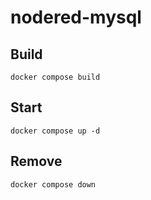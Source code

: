 # nodered-mysql
## Build
```
docker compose build
```

## Start
```
docker compose up -d
```

## Remove
```
docker compose down
```

